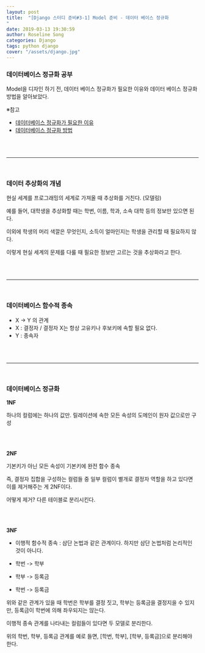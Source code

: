 ```yaml
---
layout: post
title:  "[Django 스터디 준비#3-1] Model 준비 - 데이터 베이스 정규화
"
date: 2019-03-13 19:30:59
author: Roseline Song
categories: Django
tags: python django
cover: "/assets/django.jpg"
---
```


### 데이터베이스 정규화 공부 

Model을 디자인 하기 전, 데이터 베이스 정규화가 필요한 이유와 데이터 베이스 정규화 방법을 알아보았다. 

※참고 
- [데이터베이스 정규화가 필요한 이유](https://yaboong.github.io/database/2018/03/09/database-anomaly-and-functional-dependency/)
- [데이터베이스 정규화 방법](https://yaboong.github.io/database/2018/03/09/database-normalization-1/)

<br>
<br>

<hr>

<br>


### 데이터 추상화의 개념

현실 세계를 프로그래밍의 세계로 가져올 때 추상화를 거친다. (모델링)

예를 들어, 대학생을 추상화할 때는 학번, 이름, 학과, 소속 대학 등의 정보만 있으면 된다.

이외에 학생의 머리 색깔은 무엇인지, 소득이 얼마인지는 학생을 관리할 때 필요하지 않다.

이렇게 현실 세계의 문제를 다룰 때 필요한 정보만 고르는 것을 추상화라고 한다.

<br>
<br>

<hr>

<br>

### 데이터베이스 함수적 종속 

- X -> Y 의 관계 
- X : 결정자 / 결정자 X는 항상 고유키나 후보키에 속할 필요 없다. 
- Y : 종속자

<br>
<br>

<hr>

<br>

### 데이터베이스 정규화 

**1NF** 

하나의 컬럼에는 하나의 값만.
릴레이션에 속한 모든 속성의 도메인이 원자 값으로만 구성

<br>
<br>

**2NF**

기본키가 아닌 모든 속성이 기본키에 완전 함수 종속

즉, 결정자 집합을 구성하는 컬럼들 중 일부 컬럼이 별개로 결정자 역할을 하고 있다면 이를 제거해주는 게 2NF이다.

어떻게 제거? 다른 테이블로 분리시킨다. 

<br>
<br>

**3NF**

- 이행적 함수적 종속 : 삼단 논법과 같은 관계이다. 하지만 삼단 논법처럼 논리적인 것이 아니다.

- 학번 -> 학부 
- 학부 -> 등록금 
- 학번 -> 등록금

위와 같은 관계가 있을 때 학번은 학부를 결정 짓고, 학부는 등록금을 결정지을 수 있지만, 등록금이 학번에 의해 좌우되지는 않는다. 

이행적 종속 관계를 나타내는 컬럼들이 있다면 두 모델로 분리한다. 

위의 학번, 학부, 등록금 관계를 예로 들면, [학번, 학부], [학부, 등록금]으로 분리해야 한다. 

<br>
<br>